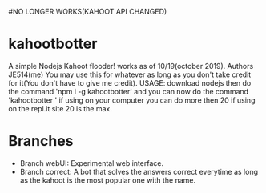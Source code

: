 #NO LONGER WORKS(KAHOOT API CHANGED)
# kahootbotter
A simple Nodejs Kahoot flooder! works as of 10/19(october 2019).
Authors JE514(me)
You may use this for whatever as long as you don't take credit for it(You don't have to give me credit).
USAGE: download nodejs then do the command 'npm i -g kahootbotter' and you can now do the command 'kahootbotter <game pin>
<amount>' if using on your computer you can do more then 20 if using on the repl.it site 20 is the max.
  
# Branches
 - Branch webUI: Experimental web interface.
 - Branch correct: A bot that solves the answers correct everytime as long as the kahoot is the most popular one with the name.

